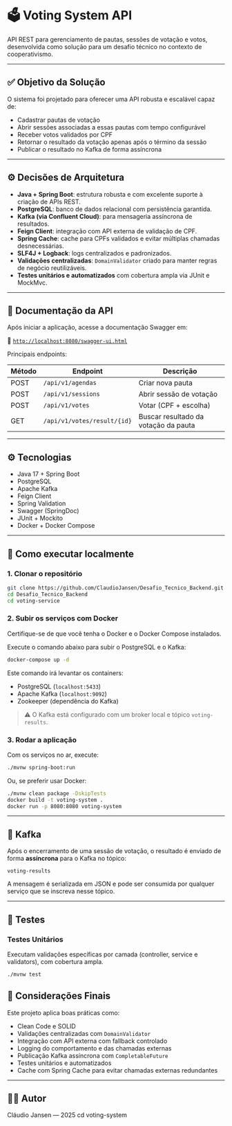 # 🗳️ Voting System API

API REST para gerenciamento de pautas, sessões de votação e votos, desenvolvida como solução para um desafio técnico no contexto de cooperativismo.

---

## ✅ Objetivo da Solução

O sistema foi projetado para oferecer uma API robusta e escalável capaz de:

- Cadastrar pautas de votação
- Abrir sessões associadas a essas pautas com tempo configurável
- Receber votos validados por CPF
- Retornar o resultado da votação apenas após o término da sessão
- Publicar o resultado no Kafka de forma assíncrona

---

## ⚙️ Decisões de Arquitetura

- **Java + Spring Boot**: estrutura robusta e com excelente suporte à criação de APIs REST.
- **PostgreSQL**: banco de dados relacional com persistência garantida.
- **Kafka (via Confluent Cloud)**: para mensageria assíncrona de resultados.
- **Feign Client**: integração com API externa de validação de CPF.
- **Spring Cache**: cache para CPFs validados e evitar múltiplas chamadas desnecessárias.
- **SLF4J + Logback**: logs centralizados e padronizados.
- **Validações centralizadas**: `DomainValidator` criado para manter regras de negócio reutilizáveis.
- **Testes unitários e automatizados** com cobertura ampla via JUnit e MockMvc.

---

## 📑 Documentação da API

Após iniciar a aplicação, acesse a documentação Swagger em:

🔗 [`http://localhost:8080/swagger-ui.html`](http://localhost:8080/swagger-ui.html)

Principais endpoints:

| Método | Endpoint                      | Descrição                                |
|--------|-------------------------------|-------------------------------------------|
| POST   | `/api/v1/agendas`             | Criar nova pauta                          |
| POST   | `/api/v1/sessions`            | Abrir sessão de votação                   |
| POST   | `/api/v1/votes`               | Votar (CPF + escolha)                     |
| GET    | `/api/v1/votes/result/{id}`   | Buscar resultado da votação da pauta      |

---

## ⚙️ Tecnologias

- Java 17 + Spring Boot
- PostgreSQL
- Apache Kafka
- Feign Client
- Spring Validation
- Swagger (SpringDoc)
- JUnit + Mockito
- Docker + Docker Compose

---

## 🚀 Como executar localmente

### 1. Clonar o repositório

```bash
git clone https://github.com/ClaudioJansen/Desafio_Tecnico_Backend.git
cd Desafio_Tecnico_Backend
cd voting-service
```

### 2. Subir os serviços com Docker

Certifique-se de que você tenha o Docker e o Docker Compose instalados.

Execute o comando abaixo para subir o PostgreSQL e o Kafka:

```bash
docker-compose up -d
```

Este comando irá levantar os containers:
- PostgreSQL (`localhost:5433`)
- Apache Kafka (`localhost:9092`)
- Zookeeper (dependência do Kafka)

> ⚠️ O Kafka está configurado com um broker local e tópico `voting-results`.

### 3. Rodar a aplicação

Com os serviços no ar, execute:

```bash
./mvnw spring-boot:run
```

Ou, se preferir usar Docker:

```bash
./mvnw clean package -DskipTests
docker build -t voting-system .
docker run -p 8080:8080 voting-system
```

---

## 📨 Kafka

Após o encerramento de uma sessão de votação, o resultado é enviado de forma **assíncrona** para o Kafka no tópico:

```
voting-results
```

A mensagem é serializada em JSON e pode ser consumida por qualquer serviço que se inscreva nesse tópico.

---

## 🧪 Testes

### Testes Unitários

Executam validações específicas por camada (controller, service e validators), com cobertura ampla.

```bash
./mvnw test
```



## 🧠 Considerações Finais

Este projeto aplica boas práticas como:

- Clean Code e SOLID
- Validações centralizadas com `DomainValidator`
- Integração com API externa com fallback controlado
- Logging do comportamento e das chamadas externas
- Publicação Kafka assíncrona com `CompletableFuture`
- Testes unitários e automatizados
- Cache com Spring Cache para evitar chamadas externas redundantes

---

## 👨‍💻 Autor

Cláudio Jansen — 2025 
cd voting-system
